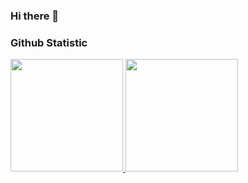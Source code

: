 ### Hi there 👋

<!--
**AdityaDwiputraSubroto/AdityaDwiputraSubroto** is a ✨ _special_ ✨ repository because its `README.md` (this file) appears on your GitHub profile.

Here are some ideas to get you started:

- 🔭 I’m currently working on ...
- 🌱 I’m currently learning ...
- 👯 I’m looking to collaborate on ...
- 🤔 I’m looking for help with ...
- 💬 Ask me about ...
- 📫 How to reach me: ...
- 😄 Pronouns: ...
- ⚡ Fun fact: ...
-->
### Github Statistic
<p align="left">
<a href="https://github.com/AdityaDwiputraSubroto">
  <img height="180em" src="https://github-readme-stats-eight-theta.vercel.app/api?username=AdityaDwiputraSubroto&show_icons=true&theme=algolia&include_all_commits=true&count_private=true"/>
  <img height="180em" src="https://github-readme-stats-eight-theta.vercel.app/api/top-langs/?username=AdityaDwiputraSubroto&layout=compact&langs_count=8&theme=algolia"/>
</a>
</p>
